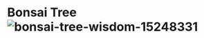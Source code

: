 # Bonsai Tree![bonsai-tree-wisdom-15248331](https://user-images.githubusercontent.com/88559737/129971296-46926bba-d6bd-427e-a005-6e9a53eca21c.jpg)
